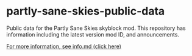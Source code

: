 # partly-sane-skies-public-data
Public data for the Partly Sane Skies skyblock mod. This repository has information including the latest version mod ID, and announcements.

[For more information, see info.md (click here)](info.md)